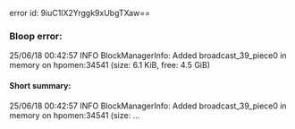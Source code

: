 error id: 9iuC1lX2Yrggk9xUbgTXaw==
### Bloop error:

25/06/18 00:42:57 INFO BlockManagerInfo: Added broadcast_39_piece0 in memory on hpomen:34541 (size: 6.1 KiB, free: 4.5 GiB)
#### Short summary: 

25/06/18 00:42:57 INFO BlockManagerInfo: Added broadcast_39_piece0 in memory on hpomen:34541 (size: ...